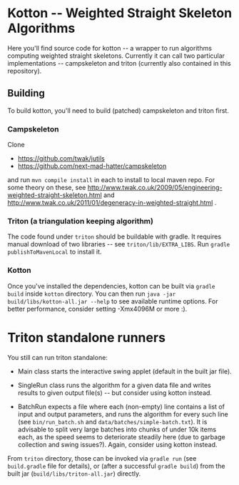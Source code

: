 # Kotton -- Weighted Straight Skeleton Algorithms

Here you'll find source code for kotton -- a wrapper to run algorithms computing
weighted straight skeletons.  Currently it can call two particular implementations --
campskeleton and triton (currently also contained in this repository).

## Building

To build kotton, you'll need to build (patched) campskeleton and triton first.

### Campskeleton

Clone

  * https://github.com/twak/jutils
  * https://github.com/next-mad-hatter/campskeleton

and run `mvn compile install` in each to install to local maven repo.
For some theory on these, see
  http://www.twak.co.uk/2009/05/engineering-weighted-straight-skeleton.html
and
  http://www.twak.co.uk/2011/01/degeneracy-in-weighted-straight.html .


### Triton (a triangulation keeping algorithm)

The code found under `triton` should be buildable with gradle.
It requires manual download of two libraries -- see `triton/lib/EXTRA_LIBS`.
Run `gradle publishToMavenLocal` to install it.


### Kotton

Once you've installed the dependencies, kotton can be built via `gradle build`
inside `kotton` directory.  You can then run
`java -jar build/libs/kotton-all.jar --help` to see available runtime options.
For better performance, consider setting -Xmx4096M or more :).


# Triton standalone runners

You still can run triton standalone:

  * Main class starts the interactive swing applet (default in the built
    jar file).

  * SingleRun class runs the algorithm for a given data file and writes
    results to given output file(s) -- but consider using kotton instead.

  * BatchRun expects a file where each (non-empty) line contains a list of
    input and output parameters, and runs the algorithm for every
    such line (see `bin/run_batch.sh` and `data/batches/simple-batch.txt`).
    It is advisable to split very large batches into chunks of under 10k items
    each, as the speed seems to deteriorate steadily here (due to garbage
    collection and swing issues?).  Again, consider using kotton instead.

From `triton` directory, those can be invoked via `gradle run` (see `build.gradle` file for details),
or (after a successful `gradle build`) from the built jar (`build/libs/triton-all.jar`) directly.

